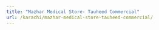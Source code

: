 ```yaml
---
title: "Mazhar Medical Store- Tauheed Commercial"
url: /karachi/mazhar-medical-store-tauheed-commercial/
---
```

